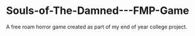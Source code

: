 # Souls-of-The-Damned---FMP-Game

A free roam horror game created as part of my end of year college project.
